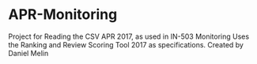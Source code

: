 # APR-Monitoring
Project for Reading the CSV APR 2017, as used in IN-503 Monitoring
Uses the Ranking and Review Scoring Tool 2017 as specifications.
Created by Daniel Melin
